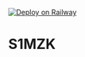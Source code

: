 [![Deploy on Railway](https://railway.app/button.svg)](https://railway.app/template/OhTEwU?referralCode=FgAmmC)

# S1MZK
